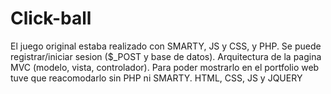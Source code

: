 # Click-ball 
El juego original estaba  realizado con SMARTY, JS y CSS, y PHP.
Se puede registrar/iniciar sesion ($_POST y base de datos).
Arquitectura de la pagina MVC (modelo, vista, controlador).
Para poder mostrarlo en el portfolio web tuve que reacomodarlo sin PHP ni SMARTY. 
HTML, CSS, JS y JQUERY


